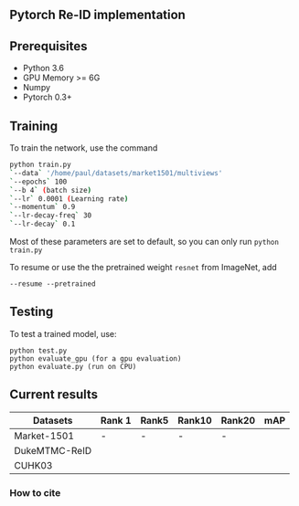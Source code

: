 ## Pytorch Re-ID implementation

## Prerequisites

- Python 3.6
- GPU Memory >= 6G
- Numpy
- Pytorch 0.3+

## Training
To train the network, use the command 

```bash
python train.py 
`--data` '/home/paul/datasets/market1501/multiviews' 
`--epochs` 100 
`--b 4` (batch size) 
`--lr` 0.0001 (Learning rate)
`--momentum` 0.9 
`--lr-decay-freq` 30 
`--lr-decay` 0.1
```

Most of these parameters are set to default, so you can only run `python train.py`

To resume or use the the pretrained weight `resnet` from ImageNet, add 
```
--resume --pretrained
```

## Testing
To test a trained model, use: 

```
python test.py
python evaluate_gpu (for a gpu evaluation)
python evaluate.py (run on CPU)
```

## Current results

| Datasets | Rank 1 | Rank5 | Rank10 | Rank20 | mAP |
| -------- | ------ | ------| ------ | ------ | ----|
|Market-1501 |    - |    -  |    -  |   -    |     |
| DukeMTMC-ReID|    |       |        |        |     |
| CUHK03 |          |       |        |        |     |

### How to  cite
